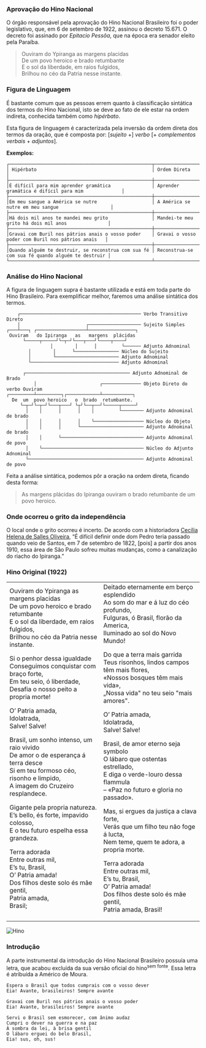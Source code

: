### Aprovação do Hino Nacional

O órgão responsável pela aprovação do Hino Nacional Brasileiro foi o poder legislativo, que, em 6 de setembro de 1922, assinou o decreto 15.671. O decreto foi assinado por *Epitacio Pessôa*, que na época era senador eleito pela Paraíba.

 > Ouviram do Ypiranga as margens placidas<br>
 > De um povo heroico e brado retumbante<br>
 > E o sol da liberdade, em raios fulgidos,<br>
 > Brilhou no céo da Patria nesse instante.


### Figura de Linguagem

É bastante comum que as pessoas errem quanto à classificação sintática dos termos do Hino Nacional, isto se deve ao fato de ele estar na ordem indireta, conhecida também como *hipérbato*.

Esta figura de linguagem é caracterizada pela inversão da ordem direta dos termos da oração, que é composta por: [*sujeito* +] *verbo* [+ *complementos verbais* + *adjuntos*].

**Exemplos:**

    ┌────────────────────────────────────────────────────┬────────────────────────────────────────────────────┐
    │ Hipérbato                                          │ Ordem Direta                                       │
    ├────────────────────────────────────────────────────┼────────────────────────────────────────────────────┤
    │É difícil para mim aprender gramática               │ Aprender gramática é difícil para mim              │
    ├────────────────────────────────────────────────────┼────────────────────────────────────────────────────┤
    │Em meu sangue a América se nutre                    │ A América se nutre em meu sangue                   │
    ├────────────────────────────────────────────────────┼────────────────────────────────────────────────────┤
    │Há dois mil anos te mandei meu grito                │ Mandei-te meu grito há dois mil anos               │
    ├────────────────────────────────────────────────────┼────────────────────────────────────────────────────┤
    │Gravai com Buril nos pátrios anais o vosso poder    │ Gravai o vosso poder com Buril nos pátrios anais   │
    ├────────────────────────────────────────────────────┼────────────────────────────────────────────────────┤
    │Quando alguém te destruir, se reconstrua com sua fé │ Reconstrua-se com sua fé quando alguém te destruir │
    └────────────────────────────────────────────────────┴────────────────────────────────────────────────────┘

### Análise do Hino Nacional

A figura de linguagem supra é bastante utilizada e está em toda parte do Hino Brasileiro. Para exemplificar melhor, faremos uma análise sintática dos termos.

	    ┌──────────────────────────────────────────── Verbo Transitivo Direto
	    │                        ┌─────────────────── Sujeito Simples
    ┌───┴───┐ ┌──────────────────┴─────────────────┐
     Ouviram   do Ipiranga   as   margens  plácidas
		  └─────┬─────┘└─┬─┘└───┬───┘└────┬────┘
                    │        │      │         └────── Adjunto Adnominal
			│        │      └──────────────── Núcleo do Sujeito
			│        └─────────────────────── Adjunto Adnominal
			└──────────────────────────────── Adjunto Adnominal
    
    	  ┌────────────────────────────────────── Adjunto Adnominal de Brado
              │                       ┌────────────── Objeto Direto do verbo Ouviram
    ┌─────────┴─────────┐┌────────────┴───────────┐
      De  um  povo heroico   o  brado  retumbante.
         └─┬─┘└─┬─┘└───┬───┘ └┬┘└──┬──┘└─────┬─────┘
           │    │      │      │    │         └──────── Adjunto Adnominal de brado
           │    │      │      │    └────────────────── Núcleo do Objeto
           │    │      │      └─────────────────────── Adjunto Adnominal de brado
           │    │      └────────────────────────────── Adjunto Adnominal de povo
           │    └───────────────────────────────────── Núcleo do Adjunto Adnominal
           └────────────────────────────────────────── Adjunto Adnominal de povo

Feita a análise sintática, podemos pôr a oração na ordem direta, ficando desta forma:

 > As margens plácidas do Ipiranga ouviram o brado retumbante de um povo heroico.

### Onde ocorreu o grito da independência

O local onde o grito ocorreu é incerto. De acordo com a historiadora [Cecília Helena de Salles Oliveira](https://super.abril.com.br/mundo-estranho/onde-na-sao-paulo-atual-ocorreu-o-grito-do-ipiranga/), “É difícil definir onde dom Pedro teria passado quando veio de Santos, em 7 de setembro de 1822, [pois] a partir dos anos 1910, essa área de São Paulo sofreu muitas mudanças, como a canalização do riacho do Ipiranga.”

### Hino Original (1922)

<table width="300">
  <tr>
    <td>Ouviram do Ypiranga as margens placidas<br>
De um povo heroico e brado retumbante<br>
E o sol da liberdade, em raios fulgidos,<br>
Brilhou no céo da Patria nesse instante.

Si o penhor dessa igualdade<br>
Conseguimos conquistar com braço forte,<br>
Em teu seio, ó liberdade,<br>
Desafia o nosso peito a propria morte!

O’ Patria amada,<br>
Idolatrada,<br>
Salve! Salve!

Brasil, um sonho intenso, um raio vivido<br>
De amor o de esperança á terra desce<br>
Si em teu formoso céo, risonho e limpido,<br>
A imagem do Cruzeiro resplandece.

Gigante pela propria natureza.<br>
E’s bello, és forte, impavido colosso,<br>
E o teu futuro espelha essa grandeza.

Terra adorada<br>
Entre outras mil,<br>
E’s tu, Brasil,<br>
O’ Patria amada!<br>
Dos filhos deste solo és mãe gentil,<br>
Patria amada,<br>
Brasil;</td>
    <td>Deitado eternamente em berço esplendido<br>
Ao som do mar e á luz do céo profundo,<br>
Fulguras, ó Brasil, florão da America,<br>
Iluminado ao sol do Novo Mundo!

Do que a terra mais garrida<br>
Teus risonhos, lindos campos têm mais flores,<br>
«Nossos bosques têm mais vida»,<br>
„Nossa vida" no teu seio "mais amores".

O’ Patria amada,<br>
Idolatrada,<br>
Salve! Salve!

Brasil, de amor eterno seja symbolo<br>
O lábaro que ostentas estrellado,<br>
E diga o verde-louro dessa flammula<br>
– «Paz no futuro e gloria no passado».

Mas, si ergues da justiça a clava forte,<br>
Verás que um filho teu não foge á lucta,<br>
Nem teme, quem te adora, a propria morte.

Terra adorada<br>
Entre outras mil,<br>
E’s tu, Brasil,<br>
O’ Patria amada!<br>
Dos filhos deste solo és mãe gentil,<br>
Patria amada,
Brasil!</td>
  </tr>
</table>

![Hino](https://www12.senado.leg.br/noticias/imagens/versoes.jpeg/@@images/image/large)

### Introdução

A parte instrumental da introdução do Hino Nacional Brasileiro possuía uma letra, que acabou excluída da sua versão oficial do hino<sup>sem fonte</sup>. Essa letra é atribuída a Américo de Moura.

    Espera o Brasil que todos cumprais com o vosso dever
    Eia! Avante, brasileiros! Sempre avante

    Gravai com Buril nos pátrios anais o vosso poder
    Eia! Avante, brasileiros! Sempre avante

    Servi o Brasil sem esmorecer, com ânimo audaz
    Cumpri o dever na guerra e na paz
    À sombra da lei, à brisa gentil
    O lábaro erguei do belo Brasil,
    Eia! sus, oh, sus!

